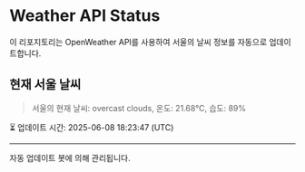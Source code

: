 
# Weather API Status

이 리포지토리는 OpenWeather API를 사용하여 서울의 날씨 정보를 자동으로 업데이트합니다.

## 현재 서울 날씨
> 서울의 현재 날씨: overcast clouds, 온도: 21.68°C, 습도: 89%

⏳ 업데이트 시간: 2025-06-08 18:23:47 (UTC)

---
자동 업데이트 봇에 의해 관리됩니다.
